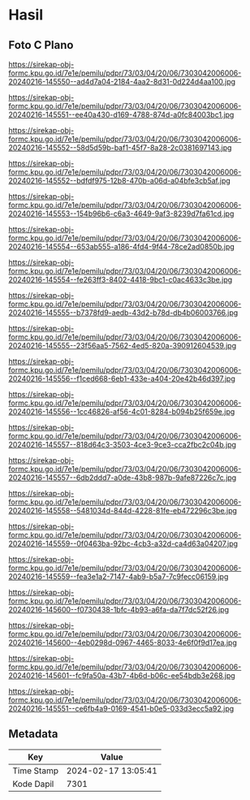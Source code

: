 # Hasil

## Foto C Plano

https://sirekap-obj-formc.kpu.go.id/7e1e/pemilu/pdpr/73/03/04/20/06/7303042006006-20240216-145550--ad4d7a04-2184-4aa2-8d31-0d224d4aa100.jpg

https://sirekap-obj-formc.kpu.go.id/7e1e/pemilu/pdpr/73/03/04/20/06/7303042006006-20240216-145551--ee40a430-d169-4788-874d-a0fc84003bc1.jpg

https://sirekap-obj-formc.kpu.go.id/7e1e/pemilu/pdpr/73/03/04/20/06/7303042006006-20240216-145552--58d5d59b-baf1-45f7-8a28-2c0381697143.jpg

https://sirekap-obj-formc.kpu.go.id/7e1e/pemilu/pdpr/73/03/04/20/06/7303042006006-20240216-145552--bdfdf975-12b8-470b-a06d-a04bfe3cb5af.jpg

https://sirekap-obj-formc.kpu.go.id/7e1e/pemilu/pdpr/73/03/04/20/06/7303042006006-20240216-145553--154b96b6-c6a3-4649-9af3-8239d7fa61cd.jpg

https://sirekap-obj-formc.kpu.go.id/7e1e/pemilu/pdpr/73/03/04/20/06/7303042006006-20240216-145554--653ab555-a186-4fd4-9f44-78ce2ad0850b.jpg

https://sirekap-obj-formc.kpu.go.id/7e1e/pemilu/pdpr/73/03/04/20/06/7303042006006-20240216-145554--fe263ff3-8402-4418-9bc1-c0ac4633c3be.jpg

https://sirekap-obj-formc.kpu.go.id/7e1e/pemilu/pdpr/73/03/04/20/06/7303042006006-20240216-145555--b7378fd9-aedb-43d2-b78d-db4b06003766.jpg

https://sirekap-obj-formc.kpu.go.id/7e1e/pemilu/pdpr/73/03/04/20/06/7303042006006-20240216-145555--23f56aa5-7562-4ed5-820a-390912604539.jpg

https://sirekap-obj-formc.kpu.go.id/7e1e/pemilu/pdpr/73/03/04/20/06/7303042006006-20240216-145556--f1ced668-6eb1-433e-a404-20e42b46d397.jpg

https://sirekap-obj-formc.kpu.go.id/7e1e/pemilu/pdpr/73/03/04/20/06/7303042006006-20240216-145556--1cc46826-af56-4c01-8284-b094b25f659e.jpg

https://sirekap-obj-formc.kpu.go.id/7e1e/pemilu/pdpr/73/03/04/20/06/7303042006006-20240216-145557--818d64c3-3503-4ce3-9ce3-cca2fbc2c04b.jpg

https://sirekap-obj-formc.kpu.go.id/7e1e/pemilu/pdpr/73/03/04/20/06/7303042006006-20240216-145557--6db2ddd7-a0de-43b8-987b-9afe87226c7c.jpg

https://sirekap-obj-formc.kpu.go.id/7e1e/pemilu/pdpr/73/03/04/20/06/7303042006006-20240216-145558--5481034d-844d-4228-81fe-eb472296c3be.jpg

https://sirekap-obj-formc.kpu.go.id/7e1e/pemilu/pdpr/73/03/04/20/06/7303042006006-20240216-145559--0f0463ba-92bc-4cb3-a32d-ca4d63a04207.jpg

https://sirekap-obj-formc.kpu.go.id/7e1e/pemilu/pdpr/73/03/04/20/06/7303042006006-20240216-145559--fea3e1a2-7147-4ab9-b5a7-7c9fecc06159.jpg

https://sirekap-obj-formc.kpu.go.id/7e1e/pemilu/pdpr/73/03/04/20/06/7303042006006-20240216-145600--f0730438-1bfc-4b93-a6fa-da7f7dc52f26.jpg

https://sirekap-obj-formc.kpu.go.id/7e1e/pemilu/pdpr/73/03/04/20/06/7303042006006-20240216-145600--4eb0298d-0967-4465-8033-4e6f0f9d17ea.jpg

https://sirekap-obj-formc.kpu.go.id/7e1e/pemilu/pdpr/73/03/04/20/06/7303042006006-20240216-145601--fc9fa50a-43b7-4b6d-b06c-ee54bdb3e268.jpg

https://sirekap-obj-formc.kpu.go.id/7e1e/pemilu/pdpr/73/03/04/20/06/7303042006006-20240216-145551--ce6fb4a9-0169-4541-b0e5-033d3ecc5a92.jpg


## Metadata

| Key        | Value               |
| ---------- | ------------------- |
| Time Stamp | 2024-02-17 13:05:41 |
| Kode Dapil | 7301                |



